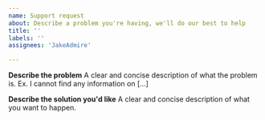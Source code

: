 ```yaml
---
name: Support request
about: Describe a problem you're having, we'll do our best to help
title: ''
labels: ''
assignees: 'JakeAdmire'

---
```


**Describe the problem**
A clear and concise description of what the problem is. Ex. I cannot find any information on [...]

**Describe the solution you'd like**
A clear and concise description of what you want to happen.
